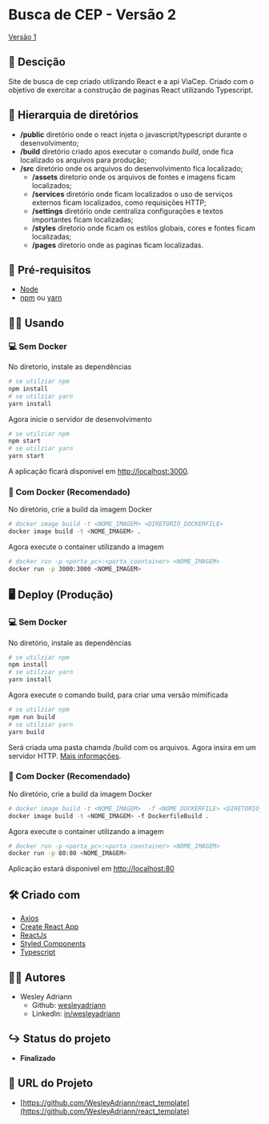 Busca de CEP - Versão 2
============
[Versão 1](https://github.com/WesleyAdriann/busca_de_cep/tree/version_1)

## 📃 Descição

Site de busca de cep criado utilizando React e a api ViaCep. Criado com o objetivo de exercitar a construção de paginas React utilizando Typescript.

## 📂 Hierarquia de diretórios

- **/public** diretório onde o react injeta o javascript/typescript durante o desenvolvimento;
- **/build** diretório criado apos executar o comando *build*, onde fica localizado os arquivos para produção;
- **/src** diretório onde os arquivos do desenvolvimento fica localizado;
  - **/assets** diretorio onde os arquivos de fontes e imagens ficam localizados;
  - **/services** diretório onde ficam localizados o uso de serviços externos ficam localizados, como requisições HTTP;
  - **/settings** diretório onde centraliza configurações e textos importantes ficam localizadas;
  - **/styles** diretorio onde ficam os estilos globais, cores e fontes ficam localizadas;
  - **/pages** diretorio onde as paginas ficam localizadas.

## 📄 Pré-requisitos

- [Node](https://nodejs.org/)
- [npm](https://www.npmjs.com) ou [yarn](https://yarnpkg.com/)

## 👨‍💻 Usando
### 💻 Sem Docker
No diretorio, instale as dependências
```bash
# se utilziar npm
npm install
# se utilziar yarn
yarn install
```
Agora inicie o servidor de desenvolvimento
```bash
# se utilziar npm
npm start
# se utilziar yarn
yarn start
```
A aplicação ficará disponivel em [http://localhost:3000](http://localhost:3000).
### 🐋 Com Docker (Recomendado)
No diretório, crie a build da imagem Docker
```bash
# docker image build -t <NOME_IMAGEM> <DIRETORIO_DOCKERFILE>
docker image build -t <NOME_IMAGEM> .
```
Agora execute o container utilizando a imagem
```bash
# docker run -p <porta_pc>:<porta_coontainer> <NOME_IMAGEM>
docker run -p 3000:3000 <NOME_IMAGEM>
```

##  🖥 Deploy (Produção)
### 💻 Sem Docker
No diretório, instale as dependências
```bash
# se utilziar npm
npm install
# se utilziar yarn
yarn install
```
Agora execute o comando build, para criar uma versão mimificada
```bash
# se utilziar npm
npm run build
# se utilziar yarn
yarn build
```
Será criada uma pasta chamda /build com os arquivos. Agora insira em um servidor HTTP. [Mais informações](https://create-react-app.dev/docs/deployment/).

###  🐋 Com Docker (Recomendado)
No diretório, crie a build da imagem Docker
```bash
# docker image build -t <NOME_IMAGEM>  -f <NOME_DOCKERFILE> <DIRETORIO_DOCKERFILE>
docker image build -t <NOME_IMAGEM> -f DockerfileBuild .
```
Agora execute o container utilizando a imagem
```bash
# docker run -p <porta_pc>:<porta_coontainer> <NOME_IMAGEM>
docker run -p 80:80 <NOME_IMAGEM>
```
Aplicação estará disponivel em [http://localhost:80](http://localhost:3000)

## 🛠 Criado com

- [Axios](https://github.com/axios/axios)
- [Create React App](https://create-react-app.dev)
- [ReactJs](https://reactjs.org)
- [Styled Components](https://www.styled-components.com)
- [Typescript](https://www.typescriptlang.org/)

## 👨‍💻 Autores
- Wesley Adriann
  - Github: [wesleyadriann](https://github.com/WesleyAdriann)
  - LinkedIn: [in/wesleyadriann](https://www.linkedin.com/in/wesleyadriann/)

## ↪ Status do projeto

- **Finalizado**

## 📍 URL do Projeto

- [https://github.com/WesleyAdriann/react_template](https://github.com/WesleyAdriann/react_template)
